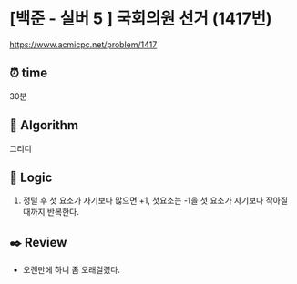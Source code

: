# [백준 - 실버 5 ] 국회의원 선거 (1417번)

https://www.acmicpc.net/problem/1417

## ⏰ **time**

30분

## :pushpin: **Algorithm**

그리디

## :round_pushpin: **Logic**

1. 정렬 후 첫 요소가 자기보다 많으면 +1, 첫요소는 -1을 첫 요소가 자기보다 작아질 때까지 반복한다.

## :black_nib: **Review**

- 오랜만에 하니 좀 오래걸렸다.
